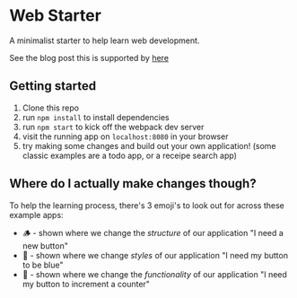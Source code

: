 # Web Starter
A minimalist starter to help learn web development.

See the blog post this is supported by [here](<LINK>)


## Getting started

1. Clone this repo
2. run `npm install` to install dependencies
3. run `npm start` to kick off the webpack dev server
4. visit the running app on `localhost:8080` in your browser
5. try making some changes and build out your own application! (some classic examples are a todo app, or a receipe search app)

## Where do I actually make changes though?
To help the learning process, there's 3 emoji's to look out for across these example apps:

- 🪵 - shown where we change the _structure_ of our application "I need a new button"
- 🎨 - shown where we change _styles_ of our application "I need my button to be blue"
- 🤖 - shown where we change the _functionality_ of our application "I need my button to increment a counter"